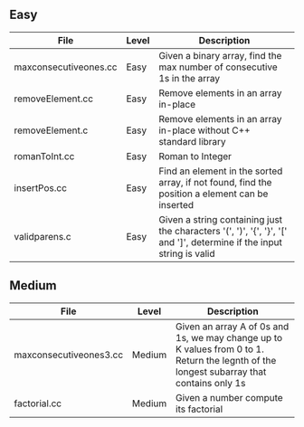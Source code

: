 ## Easy
| File | Level | Description |
| --- | --- | --- |
| maxconsecutiveones.cc | Easy | Given a binary array, find the max number of consecutive 1s in the array
| removeElement.cc | Easy | Remove elements in an array in-place
| removeElement.c | Easy | Remove elements in an array in-place without C++ standard library
| romanToInt.cc | Easy | Roman to Integer
| insertPos.cc | Easy | Find an element in the sorted array, if not found, find the position a element can be inserted
| validparens.c | Easy | Given a string containing just the characters '(', ')', '{', '}', '[' and ']', determine if the input string is valid

## Medium
| File | Level | Description |
| --- | --- | --- |
| maxconsecutiveones3.cc | Medium | Given an array A of 0s and 1s, we may change up to K values from 0 to 1. Return the legnth of the longest subarray that contains only 1s 
| factorial.cc | Medium | Given a number compute its factorial 
